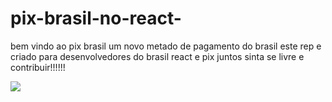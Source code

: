 # pix-brasil-no-react-

bem vindo ao pix brasil um novo metado de pagamento do brasil
este rep e criado  para desenvolvedores do brasil 
react e pix juntos 
sinta se livre e contribuir!!!!!!






<img src="https://blogdoiphone.com/wp-content/uploads/2020/02/PIX-iphone.jpg">
